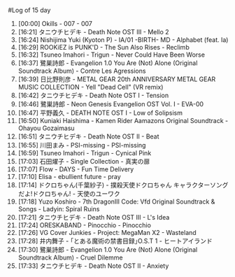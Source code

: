 #Log of 15 day

1. [00:00] Okills - 007 - 007
1. [16:21] タニウチヒデキ - Death Note OST III - Mello 2
1. [16:24] Nishijima Yuki (Kyoton P) - IA/01 -BIRTH- MD - Alphabet (feat. Ia)
1. [16:29] ROOKiEZ is PUNK'D - The Sun Also Rises - Reclimb
1. [16:32] Tsuneo Imahori - Trigun - Never Could Have Been Worse
1. [16:37] 鷺巣詩郎 - Evangelion 1.0 You Are (Not) Alone (Original Soundtrack Album) - Contre Les Agressions
1. [16:39] 日比野則彦 - METAL GEAR 20th ANNIVERSARY METAL GEAR MUSIC COLLECTION - Yell "Dead Cell" (VR remix)
1. [16:42] タニウチヒデキ - Death Note OST I - Tension
1. [16:46] 鷺巣詩郎 - Neon Genesis Evangelion OST Vol. I - EVA-00
1. [16:47] 平野義久 - DEATH NOTE OST I - Low of Solipsism
1. [16:50] Kuniaki Haishima - Kamen Rider Aamazons Original Soundtrack - Ohayou Gozaimasu
1. [16:51] タニウチヒデキ - Death Note OST II - Beat
1. [16:55] 川田まみ - PSI-missing - PSI-missing
1. [16:59] Tsuneo Imahori - Trigun - Cynical Pink
1. [17:03] 石田燿子 - Single Collection - 真実の扉
1. [17:07] Flow - DAYS - Fun Time Delivery
1. [17:10] Elisa - ebullient future - pray
1. [17:14] ドクロちゃん(千葉紗子) - 撲殺天使ドクロちゃん キャラクターソングだよ!ドクロちゃん! - 天使のユーワク
1. [17:18] Yuzo Koshiro - 7th DragonⅢ Code: Vfd Original Soundtrack & Songs - Ladyin: Spiral Ruins
1. [17:21] タニウチヒデキ - Death Note OST III - L's Idea
1. [17:24] ORESKABAND - Pinocchio - Pinocchio
1. [17:26] VG Cover Junkies - Project: MegaMan X2 - Wasteland
1. [17:28] 井内舞子 - ｢とある魔術の禁書目録｣O.S.T 1 - ヒートアイランド
1. [17:30] 鷺巣詩郎 - Evangelion 1.0 You Are (Not) Alone (Original Soundtrack Album) - Cruel Dilemme
1. [17:33] タニウチヒデキ - Death Note OST II - Anxiety
